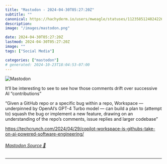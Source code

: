 ```yaml
---
title: "Mastodon - 2024-04-30T05:27:20Z"
subtitle: ""
canonical: https://hachyderm.io/users/mweagle/statuses/112358512402422663
description:
image: "/images/mastodon.png"

date: 2024-04-30T05:27:20Z
lastmod: 2024-04-30T05:27:20Z
image: ""
tags: ["Social Media"]

categories: ["mastodon"]
# generated: 2024-10-23T18:04:53-07:00
---
```

![Mastodon](/images/mastodon.png)

<p>It’ll be interesting to see to see how those comments drift over successive AI “contributions”</p><p>“Given a GitHub repo or a specific bug within a repo, Workspace — underpinned by OpenAI’s GPT-4 Turbo model — can build a plan to (attempt to) squash the bug or implement a new feature, drawing on an understanding of the repo’s comments, issue replies and larger codebase”</p><p><a href="https://techcrunch.com/2024/04/29/copilot-workspace-is-githubs-take-on-ai-powered-software-engineering/" target="_blank" rel="nofollow noopener noreferrer" translate="no"><span class="invisible">https://</span><span class="ellipsis">techcrunch.com/2024/04/29/copi</span><span class="invisible">lot-workspace-is-githubs-take-on-ai-powered-software-engineering/</span></a></p>


###### [Mastodon Source 🐘](https://hachyderm.io/@mweagle/112358512402422663)

___
